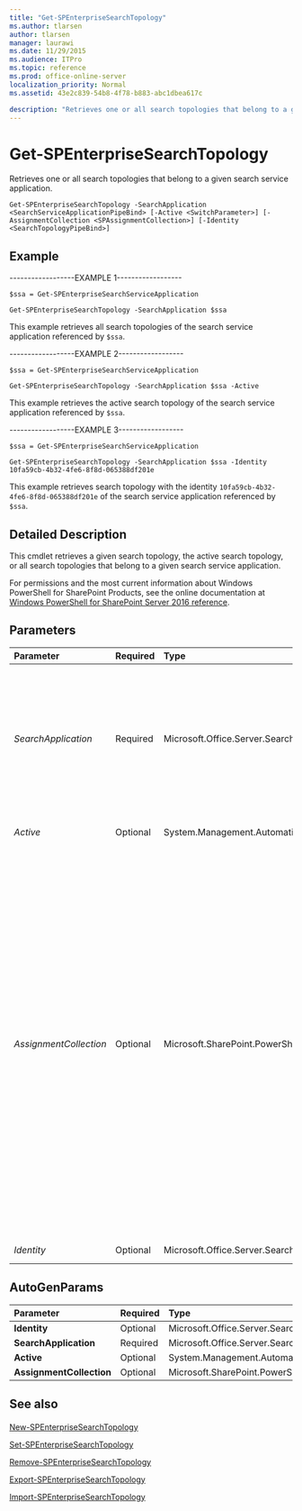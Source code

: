 ```yaml
---
title: "Get-SPEnterpriseSearchTopology"
ms.author: tlarsen
author: tlarsen
manager: laurawi
ms.date: 11/29/2015
ms.audience: ITPro
ms.topic: reference
ms.prod: office-online-server
localization_priority: Normal
ms.assetid: 43e2c839-54b8-4f78-b883-abc1dbea617c

description: "Retrieves one or all search topologies that belong to a given search service application."
---
```


# Get-SPEnterpriseSearchTopology

Retrieves one or all search topologies that belong to a given search service application.
  
```
Get-SPEnterpriseSearchTopology -SearchApplication <SearchServiceApplicationPipeBind> [-Active <SwitchParameter>] [-AssignmentCollection <SPAssignmentCollection>] [-Identity <SearchTopologyPipeBind>]

```

## Example

------------------EXAMPLE 1------------------
  
```
$ssa = Get-SPEnterpriseSearchServiceApplication
```

```
Get-SPEnterpriseSearchTopology -SearchApplication $ssa
```

This example retrieves all search topologies of the search service application referenced by  `$ssa`.
  
------------------EXAMPLE 2------------------
  
```
$ssa = Get-SPEnterpriseSearchServiceApplication
```

```
Get-SPEnterpriseSearchTopology -SearchApplication $ssa -Active
```

This example retrieves the active search topology of the search service application referenced by  `$ssa`.
  
------------------EXAMPLE 3------------------
  
```
$ssa = Get-SPEnterpriseSearchServiceApplication

```

```
Get-SPEnterpriseSearchTopology -SearchApplication $ssa -Identity 10fa59cb-4b32-4fe6-8f8d-065388df201e
```

This example retrieves search topology with the identity  `10fa59cb-4b32-4fe6-8f8d-065388df201e` of the search service application referenced by  `$ssa`.
  
## Detailed Description

This cmdlet retrieves a given search topology, the active search topology, or all search topologies that belong to a given search service application.
  
For permissions and the most current information about Windows PowerShell for SharePoint Products, see the online documentation at [Windows PowerShell for SharePoint Server 2016 reference](https://go.microsoft.com/fwlink/p/?LinkId=671715). 
  
## Parameters

|**Parameter**|**Required**|**Type**|**Description**|
|:-----|:-----|:-----|:-----|
| _SearchApplication_ <br/> |Required  <br/> |Microsoft.Office.Server.Search.Cmdlet.SearchServiceApplicationPipeBind  <br/> |Specifies the search application to which the search topology belongs.  <br/> The type must be a valid GUID, in the form 12345678-90ab-cdef-1234-567890bcdefgh; a valid search application name (for example, SearchApp1); or an instance of a valid **SearchServiceApplication** object.  <br/> |
| _Active_ <br/> |Optional  <br/> |System.Management.Automation.SwitchParameter  <br/> |Specifies that the active search topology should be returned.  <br/> |
| _AssignmentCollection_ <br/> |Optional  <br/> |Microsoft.SharePoint.PowerShell.SPAssignmentCollection  <br/> |Manages objects for the purpose of proper disposal. Use of objects, such as **SPWeb** or **SPSite**, can use large amounts of memory and use of these objects in Windows PowerShell scripts requires proper memory management. Using the **SPAssignment** object, you can assign objects to a variable and dispose of the objects after they are needed to free up memory. When **SPWeb**, **SPSite**, or **SPSiteAdministration** objects are used, the objects are automatically disposed of if an assignment collection or the **Global** parameter is not used.  <br/> > [!NOTE]> When the **Global** parameter is used, all objects are contained in the global store. If objects are not immediately used, or disposed of by using the **Stop-SPAssignment** command, an out-of-memory scenario can occur.           |
| _Identity_ <br/> |Optional  <br/> |Microsoft.Office.Server.Search.Cmdlet.SearchTopologyPipeBind  <br/> |Specifies the search topology to retrieve.  <br/> |
   
## AutoGenParams

|**Parameter**|**Required**|**Type**|**Description**|
|:-----|:-----|:-----|:-----|
|**Identity** <br/> |Optional  <br/> |Microsoft.Office.Server.Search.Cmdlet.SearchTopologyPipeBind  <br/> ||
|**SearchApplication** <br/> |Required  <br/> |Microsoft.Office.Server.Search.Cmdlet.SearchServiceApplicationPipeBind  <br/> ||
|**Active** <br/> |Optional  <br/> |System.Management.Automation.SwitchParameter  <br/> ||
|**AssignmentCollection** <br/> |Optional  <br/> |Microsoft.SharePoint.PowerShell.SPAssignmentCollection  <br/> ||
   
## See also

#### 

[New-SPEnterpriseSearchTopology](new-spenterprisesearchtopology.md)
  
[Set-SPEnterpriseSearchTopology](set-spenterprisesearchtopology.md)
  
[Remove-SPEnterpriseSearchTopology](remove-spenterprisesearchtopology.md)
  
[Export-SPEnterpriseSearchTopology](export-spenterprisesearchtopology.md)
  
[Import-SPEnterpriseSearchTopology](import-spenterprisesearchtopology.md)

